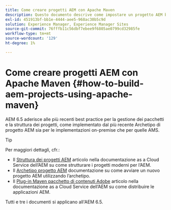 ```yaml
---
title: Come creare progetti AEM con Apache Maven
description: Questo documento descrive come impostare un progetto AEM basato su Apache Maven
exl-id: 451913bf-bb1e-4444-aee5-968ac30b5c9d
solution: Experience Manager, Experience Manager Sites
source-git-commit: 76fffb11c56dbf7ebee9f6805ae0799cd32985fe
workflow-type: tm+mt
source-wordcount: '129'
ht-degree: 1%

---
```


# Come creare progetti AEM con Apache Maven {#how-to-build-aem-projects-using-apache-maven}

AEM 6.5 aderisce alle più recenti best practice per la gestione dei pacchetti e la struttura dei progetti, come implementato dal più recente Archetipo di progetto AEM sia per le implementazioni on-premise che per quelle AMS.

>[!TIP]
>
>Per maggiori dettagli, cfr.:
>
>* Il [Struttura dei progetti AEM](https://experienceleague.adobe.com/docs/experience-manager-cloud-service/implementing/developing/aem-project-content-package-structure.html?lang=it) articolo nella documentazione as a Cloud Service dell’AEM su come strutturare i progetti moderni per l’AEM.
>* Il [Archetipo progetto AEM](https://experienceleague.adobe.com/docs/experience-manager-core-components/using/developing/archetype/overview.html?lang=it) documentazione su come avviare un nuovo progetto AEM utilizzando l’archetipo.
>* Il [Plug-in Maven pacchetto di contenuti Adobe](https://experienceleague.adobe.com/docs/experience-manager-cloud-service/implementing/developer-tools/maven-plugin.html#developer-tools) articolo nella documentazione as a Cloud Service dell’AEM su come distribuire le applicazioni AEM.
>
>Tutti e tre i documenti si applicano all&#39;AEM 6.5.
